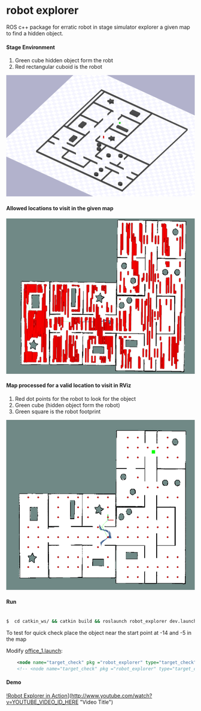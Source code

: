 # robot explorer

ROS c++ package for erratic robot in stage simulator explorer a given map to find a hidden object. 

#### Stage Environment 
1. Green cube hidden object form the robt
2. Red rectangular cuboid is the robot


![env](imgs/env.png)

#### Allowed locations to visit in the given map

![locs](imgs/locs.png)
#### Map processed for a valid location to visit in RViz
1. Red dot points for the robot to look for the object
2. Green cube (hidden object form the robot)
3. Green square is the robot footprint
   
![rviz](imgs/rviz.png)


#### Run

```sh

$  cd catkin_ws/ && catkin build && roslaunch robot_explorer dev.launch 

```

To test for quick check place the object near the start point at -14 and -5 in the map

Modify [office_1.launch](launch/office_1.launch):


```xml
    <node name="target_check" pkg ="robot_explorer" type="target_check" output="screen" args="-14 -5"/>
    <!-- <node name="target_check" pkg ="robot_explorer" type="target_check" output="screen" args="8 15"/> -->
```
#### Demo

[!Robot Explorer in Action](http://img.youtube.com/vi/YOUTUBE_VIDEO_ID_HERE/0.jpg)](http://www.youtube.com/watch?v=YOUTUBE_VIDEO_ID_HERE "Video Title")